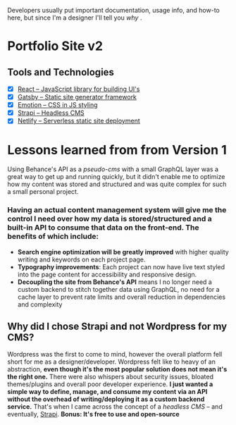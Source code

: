 Developers usually put important documentation, usage info, and how-to here, but since I'm a designer I'll tell you *why* .

# Portfolio Site v2

## Tools and Technologies

- [x] [React – JavaScript library for building UI's](https://reactjs.org/)
- [x] [Gatsby – Static site generator framework](https://www.gatsbyjs.org/)
- [x] [Emotion – CSS in JS styling](https://emotion.sh/)
- [x] [Strapi – Headless CMS](https://strapi.io/)
- [x] [Netlify – Serverless static site deployment](https://www.netlify.com/)

# Lessons learned from from Version 1

Using Behance's API as a *pseudo-cms* with a small GraphQL layer was a great way to get up and running quickly, but it didn't enable me to optimize how my content was stored and structured and was quite complex for such a small personal project.

### Having an actual content management system will give me the control I need over how my data is stored/structured and a  built-in API to consume that data on the front-end. The benefits of which include:
  - **Search engine optimization will be greatly improved** with higher quality writing and keywords on each project page.
  - **Typography improvements**: Each project can now have live text styled into the page content for accessibility and responsive design.
  - **Decoupling the site from Behance's API** means I no longer need a custom backend to stitch together data using GraphQL, no need for a cache layer to prevent rate limits and overall reduction in dependencies and complexity

## Why did I chose Strapi and not Wordpress for my CMS?

Wordpress was the first to come to mind, however the overall platform fell short for me as a designer/developer. Wordpress felt like to heavy of an abstraction, **even though it's the most popular solution does not mean it's the right one.** There were also whispers about security issues, bloated themes/plugins and overall poor developer experience. **I just wanted a simple way to define, manage, and consume my content via an API without the overhead of writing/deploying it as a custom backend service.** That's when I came across the concept of a _headless CMS_ – and eventually, [Strapi](https://strapi.io/).
**Bonus: It's free to use and open-source**
